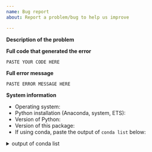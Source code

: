```yaml
---
name: Bug report
about: Report a problem/bug to help us improve

---
```


**Description of the problem**

<!--
Please be as detailed as you can when describing an issue. The more information
we have, the easier it will be for us to track this down.
-->



**Full code that generated the error**

<!--
Include any data files or inputs required to run the code. It really helps if
we can run the code on our own machines.
-->

```python
PASTE YOUR CODE HERE
```


**Full error message**

```
PASTE ERROR MESSAGE HERE
```



**System information**

* Operating system:
* Python installation (Anaconda, system, ETS):
* Version of Python:
* Version of this package:
* If using conda, paste the output of `conda list` below:

<details>
<summary>output of conda list</summary>
<pre>

PASTE OUTPUT OF CONDA LIST HERE

</pre>
</details>

